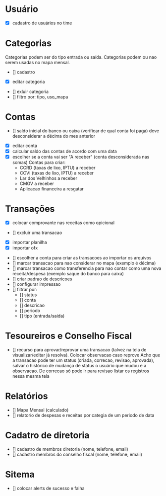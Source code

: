 # Usuário
- [x] cadastro de usuários no time

# Categorias
Categorias podem ser do tipo entrada ou saída.
Categorias podem ou nao serem usadas no mapa mensal.
- [] cadastro
- [x] editar categoria
- [] exluir categoria
- [] filtro por: tipo, uso_mapa

# Contas
- [] saldo inicial do banco ou caixa (verificar de qual conta foi paga) deve desconsiderar a décima do mes anterior
- [x] editar conta
- [x] calcular saldo das contas de acordo com uma data
- [x] escolher se a conta vai ser "A receber" (conta desconsiderada nas somas)
Contas para criar:
    - CCRD (taxas de lixo, IPTU) a receber
    - CCVI (taxas de lixo, IPTU) a receber
    - Lar dos Velhinhos a receber
    - CMGV a receber
    - Aplicacao financeira a resgatar

# Transações
- [x] colocar comprovante nas receitas como opicional
- [] excluir uma transacao
- [x] importar planilha
- [x] importar ofx
- [] escolher a conta para criar as transacoes ao importar os arquivos
- [] marcar transacao para nao considerar no mapa (exemplo é décima)
- [] marcar transacao como transferencia para nao contar como uma nova receita/despesa (exemplo saque do banco para caixa)
- [] criar padrao de descricoes
- [] configurar impressao
- [] filtrar por:
    - [] status
    - [] conta
    - [] descricao
    - [] periodo
    - [] tipo (entrada/saida)

# Tesoureiros e Conselho Fiscal
- [] recurso para aprovar/reprovar uma transacao (talvez na tela de visualizar/editar já resolva). Colocar observacao caso reprove
Acho que a transacao pode ter um status (criada, correcao, revisao, aprovada), salvar o histórico de mudança de status o usuário que mudou e a observacao.
De correcao só pode ir para revisao
listar os registros nessa mesma tela

# Relatórios
- [] Mapa Mensal (calculado)
- [] relatorio de despesas e receitas por categia de um periodo de data

# Cadatro de diretoria
- [] cadastro de membros diretoria (nome, telefone, email)
- [] cadastro membros do conselho fiscal (nome, telefone, email)

# Sitema
- [] colocar alerts de sucesso e falha
